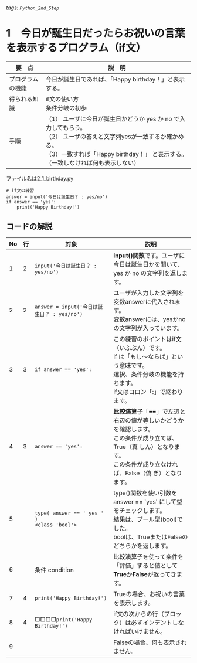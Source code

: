 ###### tags: `Python_2nd_Step`
# 1　今日が誕生日だったらお祝いの言葉を表示するプログラム（if文）

|要　点|説　明|
|---|---|
|プログラムの機能|今日が誕生日であれば、「Happy birthday！」と表示する。|
|得られる知識|if文の使い方<br/>条件分岐の初歩|
|手順|（1） ユーザに今日が誕生日かどうか yes か no で入力してもらう。<br/>（2） ユーザの答えと文字列yesが一致するか確かめる。<br/>（3）一致すれば「Happy birthday！」 と表示する。（一致しなければ何も表示しない）|

ファイル名は2_1_birthday.py
```python=
# if文の練習
answer = input('今日は誕生日？ : yes/no')
if answer == 'yes':
    print('Happy Birthday!')
```

## コードの解説
|No|行|対象|説明|
|---|---|------------|---|
| 1|2|`input('今日は誕生日？ : yes/no')`|**input()関数**です。ユーザに今日は誕生日かを聞いて、yes か no の文字列を返します。|
| 2|2|`answer = input('今日は誕生日？ : yes/no')`|ユーザが入力した文字列を変数answerに代入されます。<br/>変数answerには、yesかnoの文字列が入っています。|
| 3|3|`if answer == 'yes':`|この練習のポイントはif文（いふぶん）です。<br/>if は「もし～ならば」という意味です。<br/>選択、条件分岐の機能を持ちます。<br/>if文はコロン「:」で終わります。|
| 4|3|`answer == 'yes':`|**比較演算子**「**==**」で左辺と右辺の値が等しいかどうかを確認します。<br/>この条件が成り立てば、True（真 しん）となります。<br/>この条件が成り立なければ、False（偽 ぎ）となります。|
| 5| |`type( answer == ' yes ' )`<br/>`<class 'bool'>`|type()関数を使い引数を answer == 'yes' にして型をチェックします。<br/>結果は、ブール型(bool)でした。<br/>boolは、TrueまたはFalseのどちらかを返します。|
| 6| |条件 condition|比較演算子を使って条件を「評価」すると値として**True**か**False**が返ってきます。|
| 7|4|`print('Happy Birthday!')`|Trueの場合、お祝いの言葉を表示します。|
| 8|4|□□□□`print('Happy Birthday!')`|if文の次からの行（ブロック）は必ずインデントしなければいけません。|
| 9| ||Falseの場合、何も表示されません。|
